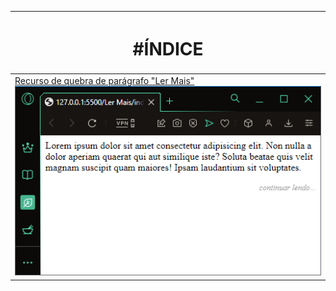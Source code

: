 
| <h1>#ÍNDICE</h1> |
| ------- |
|<a href="https://github.com/aylmerbolzan/Short-Tips/tree/master/Ler%20Mais">Recurso de quebra de parágrafo "Ler Mais" <br><img alt="calendario da copa" src="https://raw.githubusercontent.com/aylmerbolzan/Short-Tips/master/assets/lermais.gif"></a>|